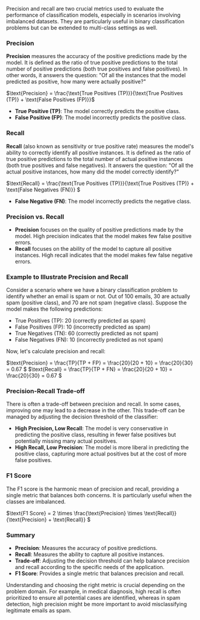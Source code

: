 Precision and recall are two crucial metrics used to evaluate the performance of classification models, especially in scenarios involving imbalanced datasets. They are particularly useful in binary classification problems but can be extended to multi-class settings as well.

### Precision
**Precision** measures the accuracy of the positive predictions made by the model. It is defined as the ratio of true positive predictions to the total number of positive predictions (both true positives and false positives). In other words, it answers the question: "Of all the instances that the model predicted as positive, how many were actually positive?"

$\text{Precision} = \frac{\text{True Positives (TP)}}{\text{True Positives (TP)} + \text{False Positives (FP)}}\$

- **True Positive (TP)**: The model correctly predicts the positive class.
- **False Positive (FP)**: The model incorrectly predicts the positive class.

### Recall
**Recall** (also known as sensitivity or true positive rate) measures the model's ability to correctly identify all positive instances. It is defined as the ratio of true positive predictions to the total number of actual positive instances (both true positives and false negatives). It answers the question: "Of all the actual positive instances, how many did the model correctly identify?"

$\text{Recall} = \frac{\text{True Positives (TP)}}{\text{True Positives (TP)} + \text{False Negatives (FN)}} \$

- **False Negative (FN)**: The model incorrectly predicts the negative class.

### Precision vs. Recall

- **Precision** focuses on the quality of positive predictions made by the model. High precision indicates that the model makes few false positive errors.
- **Recall** focuses on the ability of the model to capture all positive instances. High recall indicates that the model makes few false negative errors.

### Example to Illustrate Precision and Recall

Consider a scenario where we have a binary classification problem to identify whether an email is spam or not. Out of 100 emails, 30 are actually spam (positive class), and 70 are not spam (negative class). Suppose the model makes the following predictions:

- True Positives (TP): 20 (correctly predicted as spam)
- False Positives (FP): 10 (incorrectly predicted as spam)
- True Negatives (TN): 60 (correctly predicted as not spam)
- False Negatives (FN): 10 (incorrectly predicted as not spam)

Now, let's calculate precision and recall:

$\text{Precision} = \frac{TP}{TP + FP} = \frac{20}{20 + 10} = \frac{20}{30} = 0.67 \$
$\text{Recall} = \frac{TP}{TP + FN} = \frac{20}{20 + 10} = \frac{20}{30} = 0.67 \$

### Precision-Recall Trade-off

There is often a trade-off between precision and recall. In some cases, improving one may lead to a decrease in the other. This trade-off can be managed by adjusting the decision threshold of the classifier:

- **High Precision, Low Recall**: The model is very conservative in predicting the positive class, resulting in fewer false positives but potentially missing many actual positives.
- **High Recall, Low Precision**: The model is more liberal in predicting the positive class, capturing more actual positives but at the cost of more false positives.

### F1 Score

The F1 score is the harmonic mean of precision and recall, providing a single metric that balances both concerns. It is particularly useful when the classes are imbalanced.

$\text{F1 Score} = 2 \times \frac{\text{Precision} \times \text{Recall}}{\text{Precision} + \text{Recall}} \$

### Summary

- **Precision**: Measures the accuracy of positive predictions.
- **Recall**: Measures the ability to capture all positive instances.
- **Trade-off**: Adjusting the decision threshold can help balance precision and recall according to the specific needs of the application.
- **F1 Score**: Provides a single metric that balances precision and recall.

Understanding and choosing the right metric is crucial depending on the problem domain. For example, in medical diagnosis, high recall is often prioritized to ensure all potential cases are identified, whereas in spam detection, high precision might be more important to avoid misclassifying legitimate emails as spam.
